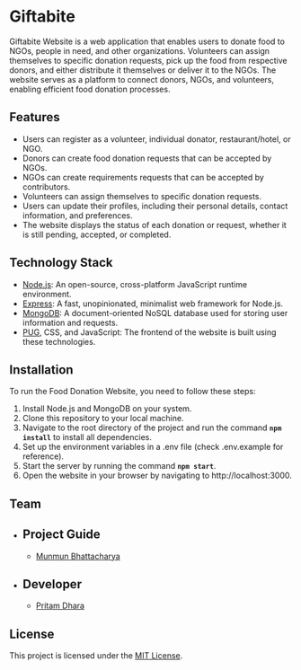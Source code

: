 # Giftabite
Giftabite Website is a web application that enables users to donate food to NGOs, people in need, and other organizations. Volunteers can assign themselves to specific donation requests, pick up the food from respective donors, and either distribute it themselves or deliver it to the NGOs. The website serves as a platform to connect donors, NGOs, and volunteers, enabling efficient food donation processes.

## Features
* Users can register as a volunteer, individual donator, restaurant/hotel, or NGO.
* Donors can create food donation requests that can be accepted by NGOs.
* NGOs can create requirements requests that can be accepted by contributors.
* Volunteers can assign themselves to specific donation requests.
* Users can update their profiles, including their personal details, contact information, and preferences.
* The website displays the status of each donation or request, whether it is still pending, accepted, or completed.

## Technology Stack
- [Node.js](https://nodejs.org/en): An open-source, cross-platform JavaScript runtime environment.
- [Express](https://expressjs.com): A fast, unopinionated, minimalist web framework for Node.js.
- [MongoDB](https://www.mongodb.com): A document-oriented NoSQL database used for storing user information and requests.
- [PUG](https://pugjs.org/api/getting-started.html), CSS, and JavaScript: The frontend of the website is built using these technologies.

## Installation
To run the Food Donation Website, you need to follow these steps:

1. Install Node.js and MongoDB on your system.
2. Clone this repository to your local machine.
3. Navigate to the root directory of the project and run the command **`npm install`** to install all dependencies.
4. Set up the environment variables in a .env file (check .env.example for reference).
5. Start the server by running the command **`npm start`**.
6. Open the website in your browser by navigating to http://localhost:3000.

## Team
* ## Project Guide
    * [Munmun Bhattacharya](http://www.jaduniv.edu.in/profile.php?uid=1058)
* ## Developer
    * [Pritam Dhara](https://github.com/pritam1813)

## License
This project is licensed under the [MIT License](https://github.com/pritam1813/giftabite/blob/main/LICENSE).